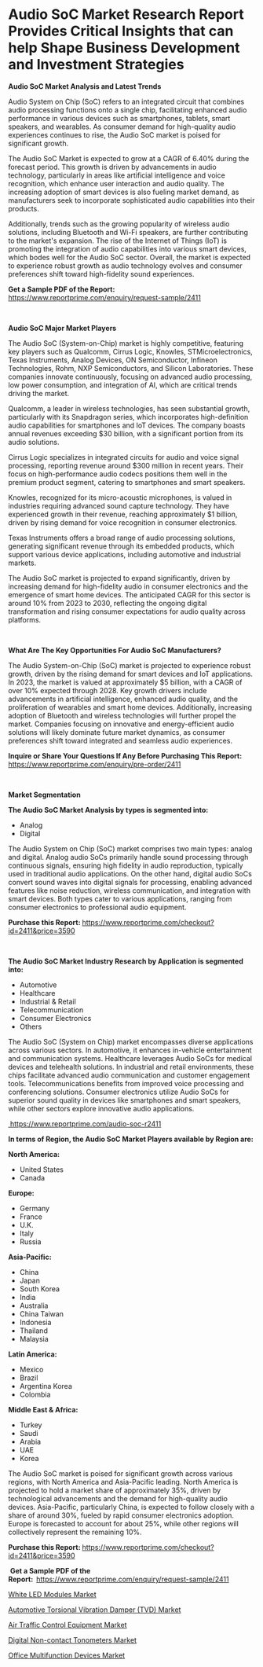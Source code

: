 <p><h1>Audio SoC Market Research Report Provides Critical Insights that can help Shape Business Development and Investment Strategies</h1></p><p><strong>Audio SoC Market Analysis and Latest Trends</strong></p>
<p><p>Audio System on Chip (SoC) refers to an integrated circuit that combines audio processing functions onto a single chip, facilitating enhanced audio performance in various devices such as smartphones, tablets, smart speakers, and wearables. As consumer demand for high-quality audio experiences continues to rise, the Audio SoC market is poised for significant growth.</p><p>The Audio SoC Market is expected to grow at a CAGR of 6.40% during the forecast period. This growth is driven by advancements in audio technology, particularly in areas like artificial intelligence and voice recognition, which enhance user interaction and audio quality. The increasing adoption of smart devices is also fueling market demand, as manufacturers seek to incorporate sophisticated audio capabilities into their products.</p><p>Additionally, trends such as the growing popularity of wireless audio solutions, including Bluetooth and Wi-Fi speakers, are further contributing to the market's expansion. The rise of the Internet of Things (IoT) is promoting the integration of audio capabilities into various smart devices, which bodes well for the Audio SoC sector. Overall, the market is expected to experience robust growth as audio technology evolves and consumer preferences shift toward high-fidelity sound experiences.</p></p>
<p><strong>Get a Sample PDF of the Report:&nbsp;</strong> <a href="https://www.reportprime.com/enquiry/request-sample/2411">https://www.reportprime.com/enquiry/request-sample/2411</a></p>
<p>&nbsp;</p>
<p><strong>Audio SoC Major Market Players</strong></p>
<p><p>The Audio SoC (System-on-Chip) market is highly competitive, featuring key players such as Qualcomm, Cirrus Logic, Knowles, STMicroelectronics, Texas Instruments, Analog Devices, ON Semiconductor, Infineon Technologies, Rohm, NXP Semiconductors, and Silicon Laboratories. These companies innovate continuously, focusing on advanced audio processing, low power consumption, and integration of AI, which are critical trends driving the market.</p><p>Qualcomm, a leader in wireless technologies, has seen substantial growth, particularly with its Snapdragon series, which incorporates high-definition audio capabilities for smartphones and IoT devices. The company boasts annual revenues exceeding $30 billion, with a significant portion from its audio solutions.</p><p>Cirrus Logic specializes in integrated circuits for audio and voice signal processing, reporting revenue around $300 million in recent years. Their focus on high-performance audio codecs positions them well in the premium product segment, catering to smartphones and smart speakers.</p><p>Knowles, recognized for its micro-acoustic microphones, is valued in industries requiring advanced sound capture technology. They have experienced growth in their revenue, reaching approximately $1 billion, driven by rising demand for voice recognition in consumer electronics.</p><p>Texas Instruments offers a broad range of audio processing solutions, generating significant revenue through its embedded products, which support various device applications, including automotive and industrial markets.</p><p>The Audio SoC market is projected to expand significantly, driven by increasing demand for high-fidelity audio in consumer electronics and the emergence of smart home devices. The anticipated CAGR for this sector is around 10% from 2023 to 2030, reflecting the ongoing digital transformation and rising consumer expectations for audio quality across platforms.</p></p>
<p>&nbsp;</p>
<p><strong>What Are The Key Opportunities For Audio SoC Manufacturers?</strong></p>
<p><p>The Audio System-on-Chip (SoC) market is projected to experience robust growth, driven by the rising demand for smart devices and IoT applications. In 2023, the market is valued at approximately $5 billion, with a CAGR of over 10% expected through 2028. Key growth drivers include advancements in artificial intelligence, enhanced audio quality, and the proliferation of wearables and smart home devices. Additionally, increasing adoption of Bluetooth and wireless technologies will further propel the market. Companies focusing on innovative and energy-efficient audio solutions will likely dominate future market dynamics, as consumer preferences shift toward integrated and seamless audio experiences.</p></p>
<p><strong>Inquire or Share Your Questions If Any Before Purchasing This Report:</strong> <a href="https://www.reportprime.com/enquiry/pre-order/2411">https://www.reportprime.com/enquiry/pre-order/2411</a></p>
<p>&nbsp;</p>
<p><strong>Market Segmentation</strong></p>
<p><strong>The Audio SoC Market Analysis by types is segmented into:</strong></p>
<p><ul><li>Analog</li><li>Digital</li></ul></p>
<p><p>The Audio System on Chip (SoC) market comprises two main types: analog and digital. Analog audio SoCs primarily handle sound processing through continuous signals, ensuring high fidelity in audio reproduction, typically used in traditional audio applications. On the other hand, digital audio SoCs convert sound waves into digital signals for processing, enabling advanced features like noise reduction, wireless communication, and integration with smart devices. Both types cater to various applications, ranging from consumer electronics to professional audio equipment.</p></p>
<p><strong>Purchase this Report:&nbsp;</strong><a href="https://www.reportprime.com/checkout?id=2411&price=3590">https://www.reportprime.com/checkout?id=2411&price=3590</a></p>
<p>&nbsp;</p>
<p><strong>The Audio SoC Market Industry Research by Application is segmented into:</strong></p>
<p><ul><li>Automotive</li><li>Healthcare</li><li>Industrial & Retail</li><li>Telecommunication</li><li>Consumer Electronics</li><li>Others</li></ul></p>
<p><p>The Audio SoC (System on Chip) market encompasses diverse applications across various sectors. In automotive, it enhances in-vehicle entertainment and communication systems. Healthcare leverages Audio SoCs for medical devices and telehealth solutions. In industrial and retail environments, these chips facilitate advanced audio communication and customer engagement tools. Telecommunications benefits from improved voice processing and conferencing solutions. Consumer electronics utilize Audio SoCs for superior sound quality in devices like smartphones and smart speakers, while other sectors explore innovative audio applications.</p></p>
<p><a href="https://www.reportprime.com/audio-soc-r2411">&nbsp;https://www.reportprime.com/audio-soc-r2411</a></p>
<p><strong>In terms of Region, the Audio SoC Market Players available by Region are:</strong></p>
<p>
    <p> <strong> North America: </strong>
        <ul>
            <li>United States</li>
            <li>Canada</li>
        </ul>
        </p> 
    <p> <strong> Europe: </strong>
        <ul>
            <li>Germany</li>
            <li>France</li>
            <li>U.K.</li>
            <li>Italy</li>
            <li>Russia</li>
        </ul>
        </p> 
    <p> <strong> Asia-Pacific: </strong>
        <ul>
            <li>China</li>
            <li>Japan</li>
            <li>South Korea</li>
            <li>India</li>
            <li>Australia</li>
            <li>China Taiwan</li>
            <li>Indonesia</li>
            <li>Thailand</li>
            <li>Malaysia</li>
        </ul>
        </p> 
    <p> <strong> Latin America: </strong>
        <ul>
            <li>Mexico</li>
            <li>Brazil</li>
            <li>Argentina Korea</li>
            <li>Colombia</li>
        </ul>
        </p> 
    <p> <strong> Middle East & Africa: </strong>
        <ul>
            <li>Turkey</li>
            <li>Saudi</li>
            <li>Arabia</li>
            <li>UAE</li>
            <li>Korea</li>
        </ul>
    </p>
    </p>
<p><p>The Audio SoC market is poised for significant growth across various regions, with North America and Asia-Pacific leading. North America is projected to hold a market share of approximately 35%, driven by technological advancements and the demand for high-quality audio devices. Asia-Pacific, particularly China, is expected to follow closely with a share of around 30%, fueled by rapid consumer electronics adoption. Europe is forecasted to account for about 25%, while other regions will collectively represent the remaining 10%.</p></p>
<p><strong>Purchase this Report: </strong><a href="https://www.reportprime.com/checkout?id=2411&price=3590">https://www.reportprime.com/checkout?id=2411&price=3590</a></p>
<p>&nbsp;<strong>Get a Sample PDF of the Report:&nbsp;&nbsp;</strong><a href="https://www.reportprime.com/enquiry/request-sample/2411">https://www.reportprime.com/enquiry/request-sample/2411</a></p>
<p><strong></strong></p>
<p><p><a href="https://github.com/MarilynDouglas476/Market-Research-Report-List-1/blob/main/white-led-modules-market.md">White LED Modules Market</a></p><p><a href="https://issuu.com/reportprime-2/docs/automotive-torsional-vibration-damp_6d868ff691248d">Automotive Torsional Vibration Damper (TVD) Market</a></p><p><a href="https://www.linkedin.com/pulse/air-traffic-control-equipment-market-share-size-trends-industry-xcxyf?trackingId=ysw6mi8uRXq53ek0QP41HA%3D%3D">Air Traffic Control Equipment Market</a></p><p><a href="https://issuu.com/reportprime-2/docs/digital-non-contact-tonometers-mark_4cabb0549624a9">Digital Non-contact Tonometers Market</a></p><p><a href="https://www.linkedin.com/pulse/future-trajectory-office-multifunction-devices-market-emerging-ivutf?trackingId=ICujvKjdRaulBcvMXcRy9w%3D%3D">Office Multifunction Devices Market</a></p></p>
